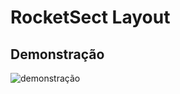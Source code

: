 # RocketSect Layout 

## Demonstração


 ![demonstração](https://github.com/JuliaNascF/recriandolayout02/blob/main/images/RocketSect.png) 
